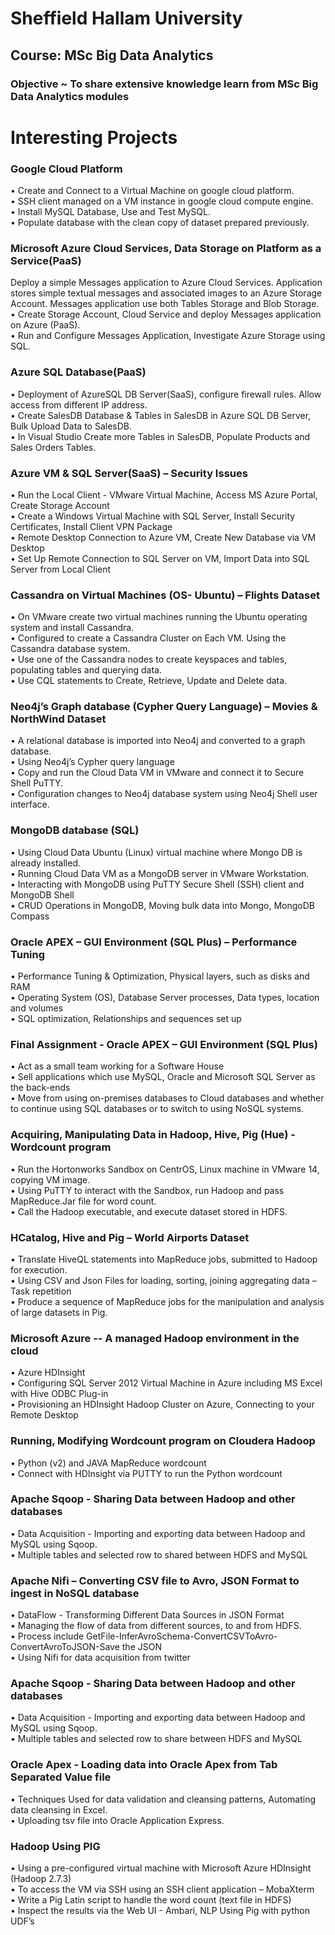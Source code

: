 # Sheffield Hallam University  
  
  
## Course: MSc Big Data Analytics  
  
### Objective ~ To share extensive knowledge learn from MSc Big Data Analytics modules  
  
#       Interesting Projects  
### Google Cloud Platform  
•	Create and Connect to a Virtual Machine on google cloud platform.  
•	SSH client managed on a VM instance in google cloud compute engine.  
•	Install MySQL Database, Use and Test MySQL.  
•	Populate database with the clean copy of dataset prepared previously.  
  
### Microsoft Azure Cloud Services, Data Storage on Platform as a Service(PaaS)  
Deploy a simple Messages application to Azure Cloud Services. Application stores simple textual messages and associated images to an Azure Storage Account. Messages application use both Tables Storage and Blob Storage.  
•	Create Storage Account, Cloud Service and deploy Messages application on Azure (PaaS).  
•	Run and Configure Messages Application, Investigate Azure Storage using SQL.  
  
### Azure SQL Database(PaaS)  
•	Deployment of AzureSQL DB Server(SaaS), configure firewall rules. Allow access from different IP address.  
•	Create SalesDB Database & Tables in SalesDB in Azure SQL DB Server, Bulk Upload Data to SalesDB.  
•	In Visual Studio Create more Tables in SalesDB, Populate Products and Sales Orders Tables.  
  
### Azure VM & SQL Server(SaaS) – Security Issues  
•	Run the Local Client - VMware Virtual Machine, Access MS Azure Portal, Create Storage Account  
•	Create a Windows Virtual Machine with SQL Server, Install Security Certificates, Install Client VPN Package  
•	Remote Desktop Connection to Azure VM, Create New Database via VM Desktop  
•	Set Up Remote Connection to SQL Server on VM, Import Data into SQL Server from Local Client  
  
### Cassandra on Virtual Machines (OS- Ubuntu) – Flights Dataset  
•	On VMware create two virtual machines running the Ubuntu operating system and install Cassandra.   
•	Configured to create a Cassandra Cluster on Each VM. Using the Cassandra database system.  
•	Use one of the Cassandra nodes to create keyspaces and tables, populating tables and querying data.  
•	Use CQL statements to Create, Retrieve, Update and Delete data.  
  
### Neo4j’s Graph database (Cypher Query Language) – Movies & NorthWind Dataset  
•	A relational database is imported into Neo4j and converted to a graph database.  
•	Using Neo4j’s Cypher query language  
•	Copy and run the Cloud Data VM in VMware and connect it to Secure Shell PuTTY.  
•	Configuration changes to Neo4j database system using Neo4j Shell user interface.  
  
### MongoDB database (SQL)  
•	Using Cloud Data Ubuntu (Linux) virtual machine where Mongo DB is already installed.  
•	Running Cloud Data VM as a MongoDB server in VMware Workstation.  
•	Interacting with MongoDB using PuTTY Secure Shell (SSH) client and MongoDB Shell  
•	CRUD Operations in MongoDB, Moving bulk data into Mongo, MongoDB Compass  
  
### Oracle APEX – GUI Environment (SQL Plus) – Performance Tuning  
•	Performance Tuning & Optimization, Physical layers, such as disks and RAM  
•	Operating System (OS), Database Server processes, Data types, location and volumes  
•	SQL optimization, Relationships and sequences set up  
  
  
### Final Assignment - Oracle APEX – GUI Environment (SQL Plus)  
•	Act as a small team working for a Software House  
•	Sell applications which use MySQL, Oracle and Microsoft SQL Server as the back-ends  
•	Move from using on-premises databases to Cloud databases and whether to continue using SQL databases or to switch to using NoSQL systems.  
  
  
### Acquiring, Manipulating Data in Hadoop, Hive, Pig (Hue) - Wordcount program  
•	Run the Hortonworks Sandbox on CentrOS, Linux machine in VMware 14, copying VM image.  
•	Using PuTTY to interact with the Sandbox, run Hadoop and pass MapReduce.Jar file for word count.  
•	Call the Hadoop executable, and execute dataset stored in HDFS.  
  
### HCatalog, Hive and Pig – World Airports Dataset  
•	Translate HiveQL statements into MapReduce jobs, submitted to Hadoop for execution.  
•	Using CSV and Json Files for loading, sorting, joining aggregating data – Task repetition  
•	Produce a sequence of MapReduce jobs for the manipulation and analysis of large datasets in Pig.  
  
  
### Microsoft Azure -- A managed Hadoop environment in the cloud  
•	Azure HDInsight  
•	Configuring SQL Server 2012 Virtual Machine in Azure including MS Excel with Hive ODBC Plug-in  
•	Provisioning an HDInsight Hadoop Cluster on Azure, Connecting to your Remote Desktop  
  
  
###  Running, Modifying Wordcount program on Cloudera Hadoop  
•	Python (v2) and JAVA MapReduce wordcount  
•	Connect with HDInsight via PUTTY to run the Python wordcount  
  
### Apache Sqoop - Sharing Data between Hadoop and other databases  
•	Data Acquisition - Importing and exporting data between Hadoop and MySQL using Sqoop.  
•	Multiple tables and selected row to shared between HDFS and MySQL  
  
### Apache Nifi – Converting CSV file to Avro, JSON Format to ingest in NoSQL database  
•	DataFlow - Transforming Different Data Sources in JSON Format  
•	Managing the flow of data from different sources, to and from HDFS.  
•	Process include GetFile-InferAvroSchema-ConvertCSVToAvro-ConvertAvroToJSON-Save the JSON  
•	Using Nifi for data acquisition from twitter  
  
### Apache Sqoop - Sharing Data between Hadoop and other databases  
•	Data Acquisition - Importing and exporting data between Hadoop and MySQL using Sqoop.  
•	Multiple tables and selected row to share between HDFS and MySQL  
  
### Oracle Apex - Loading data into Oracle Apex from Tab Separated Value file  
•	Techniques Used for data validation and cleansing patterns, Automating data cleansing in Excel.  
•	Uploading tsv file into Oracle Application Express.  
  
### Hadoop Using PIG  
•	Using a pre-configured virtual machine with Microsoft Azure HDInsight (Hadoop 2.7.3)  
•	To access the VM via SSH using an SSH client application – MobaXterm  
•	Write a Pig Latin script to handle the word count (text file in HDFS)  
•	Inspect the results via the Web UI - Ambari, NLP Using Pig with python UDF’s  
  
